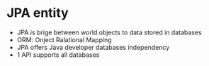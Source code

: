 # JPA entity
- JPA is brige between world objects to data stored in databases
- ORM: Onject Ralational Mapping
- JPA offers Java developer databases independency
- 1 API supports all databases